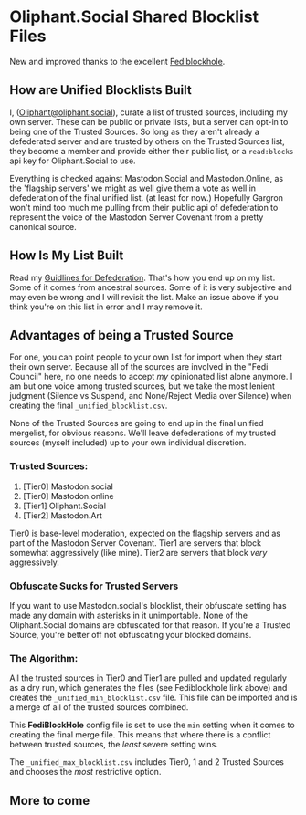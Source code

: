 # Oliphant.Social Shared Blocklist Files

New and improved thanks to the excellent [Fediblockhole](https://github.com/eigenmagic/fediblockhole).

## How are Unified Blocklists Built

I, ([Oliphant@oliphant.social](https://oliphant.social/@oliphant)), curate a list of trusted sources, including my own server. These can be public or private lists, but a server can opt-in to being one of the Trusted Sources. So long as they aren't already a defederated server and are trusted by others on the Trusted Sources list, they become a member and provide either their public list, or a `read:blocks` api key for Oliphant.Social to use.

Everything is checked against Mastodon.Social and Mastodon.Online, as the 'flagship servers' we might as well give them a vote as well in defederation of the final unified list. (at least for now.) Hopefully Gargron won't mind too much me pulling from their public api of defederation to represent the voice of the Mastodon Server Covenant from a pretty canonical source.

## How Is My List Built

Read my [Guidlines for Defederation](https://writer.oliphant.social/oliphant/guidelines-for-defederation). That's how you end up on my list. Some of it comes from ancestral sources. Some of it is very subjective and may even be wrong and I will revisit the list. Make an issue above if you think you're on this list in error and I may remove it. 

## Advantages of being a Trusted Source

For one, you can point people to your own list for import when they start their own server. Because all of the sources are involved in the "Fedi Council" here, no one needs to accept *my* opinionated list alone anymore. I am but one voice among trusted sources, but we take the most lenient judgment (Silence vs Suspend, and None/Reject Media over Silence) when creating the final `_unified_blocklist.csv`.

None of the Trusted Sources are going to end up in the final unified mergelist, for obvious reasons. We'll leave defederations of my trusted sources (myself included) up to your own individual discretion.

### Trusted Sources:
  1. [Tier0] Mastodon.social
  1. [Tier0] Mastodon.online
  1. [Tier1] Oliphant.Social
  1. [Tier2] Mastodon.Art
  
Tier0 is base-level moderation, expected on the flagship servers and as part of the Mastodon Server Covenant.
Tier1 are servers that block somewhat aggressively (like mine).
Tier2 are servers that block *very* aggressively.

### Obfuscate Sucks for Trusted Servers

If you want to use Mastodon.social's blocklist, their obfuscate setting has made any domain with asterisks in it unimportable. None of the Oliphant.Social domains are obfuscated for that reason. If you're a Trusted Source, you're better off not obfuscating your blocked domains.

### The Algorithm:

All the trusted sources in Tier0 and Tier1 are pulled and updated regularly as a dry run, which generates the files (see Fediblockhole link above) and creates the `_unified_min_blocklist.csv` file. This file can be imported and is a merge of all of the trusted sources combined.

This **FediBlockHole** config file is set to use the `min` setting when it comes to creating the final merge file. This means that where there is a conflict between trusted sources, the *least* severe setting wins.

The `_unified_max_blocklist.csv` includes Tier0, 1 and 2 Trusted Sources and chooses the *most* restrictive option.

## More to come
